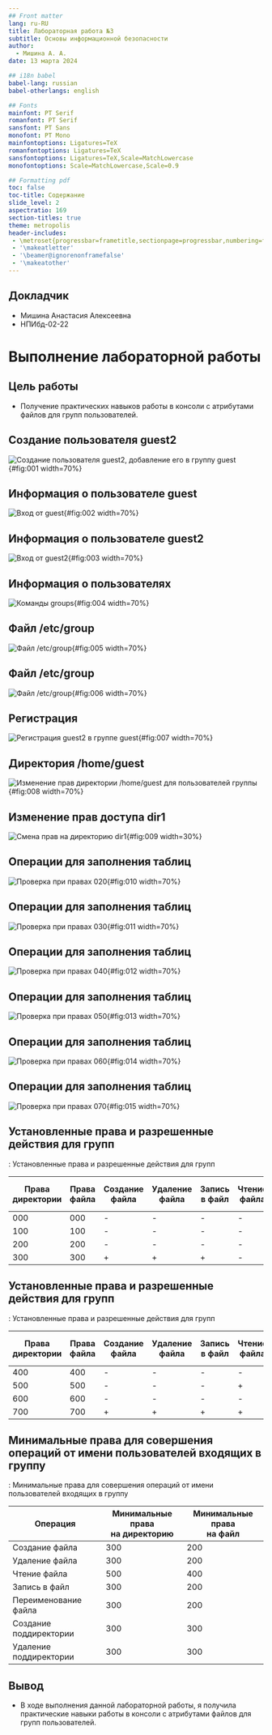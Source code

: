 ```yaml
---
## Front matter
lang: ru-RU
title: Лабораторная работа №3
subtitle: Основы информационной безопасности
author:
  - Мишина А. А.
date: 13 марта 2024

## i18n babel
babel-lang: russian
babel-otherlangs: english

## Fonts
mainfont: PT Serif
romanfont: PT Serif
sansfont: PT Sans
monofont: PT Mono
mainfontoptions: Ligatures=TeX
romanfontoptions: Ligatures=TeX
sansfontoptions: Ligatures=TeX,Scale=MatchLowercase
monofontoptions: Scale=MatchLowercase,Scale=0.9

## Formatting pdf
toc: false
toc-title: Содержание
slide_level: 2
aspectratio: 169
section-titles: true
theme: metropolis
header-includes:
 - \metroset{progressbar=frametitle,sectionpage=progressbar,numbering=fraction}
 - '\makeatletter'
 - '\beamer@ignorenonframefalse'
 - '\makeatother'
---
```


## Докладчик

- Мишина Анастасия Алексеевна
- НПИбд-02-22

# Выполнение лабораторной работы

## Цель работы

- Получение практических навыков работы в консоли с атрибутами файлов для групп пользователей.

## Создание пользователя guest2

![Создание пользователя guest2, добавление его в группу guest](image/1.png){#fig:001 width=70%}

## Информация о пользователе guest

![Вход от guest](image/2.png){#fig:002 width=70%}

## Информация о пользователе guest2

![Вход от guest2](image/3.png){#fig:003 width=70%}

## Информация о пользователях

![Команды groups](image/4.png){#fig:004 width=70%}

## Файл /etc/group

![Файл /etc/group](image/5.png){#fig:005 width=70%}

## Файл /etc/group

![Файл /etc/group](image/6.png){#fig:006 width=70%}
 

## Регистрация

![Регистрация guest2 в группе guest](image/7.png){#fig:007 width=70%}

## Директория /home/guest

![Изменение прав директории /home/guest для пользователей группы](image/8.png){#fig:008 width=70%}

## Изменение прав доступа dir1

![Смена прав на директорию dir1](image/9.png){#fig:009 width=30%}

## Операции для заполнения таблиц

![Проверка при правах 020](image/10.png){#fig:010 width=70%}

## Операции для заполнения таблиц

![Проверка при правах 030](image/11.png){#fig:011 width=70%}

## Операции для заполнения таблиц

![Проверка при правах 040](image/12.png){#fig:012 width=70%}

## Операции для заполнения таблиц

![Проверка при правах 050](image/13.png){#fig:013 width=70%}

## Операции для заполнения таблиц

![Проверка при правах 060](image/14.png){#fig:014 width=70%}

## Операции для заполнения таблиц

![Проверка при правах 070](image/15.png){#fig:015 width=70%}


## Установленные права и разрешенные действия для групп

: Установленные права и разрешенные действия для групп

| Права директории | Права файла | Создание файла | Удаление файла | Запись в файл | Чтение файла | Смена директории | Просмотр файлов и директории | Переименование файла | Смена атрибутов файла |
|------------------|-------------|----------------|----------------|---------------|--------------|------------------|------------------------------|----------------------|----------------------|
| 000 | 000 | - | - | - | - | - | - | - | - |
| 100 | 100 | - | - | - | - | + | - | - | + |
| 200 | 200 | - | - | - | - | - | - | - | - |
| 300 | 300 | + | + | + | - | + | - | + | + |

## Установленные права и разрешенные действия для групп

: Установленные права и разрешенные действия для групп

| Права директории | Права файла | Создание файла | Удаление файла | Запись в файл | Чтение файла | Смена директории | Просмотр файлов и директории | Переименование файла | Смена атрибутов файла |
|------------------|-------------|----------------|----------------|---------------|--------------|------------------|------------------------------|----------------------|----------------------|
| 400 | 400 | - | - | - | - | - | + | - | - |
| 500 | 500 | - | - | - | + | + | + | - | + |
| 600 | 600 | - | - | - | - | - | + | - | - |
| 700 | 700 | + | + | + | + | + | + | + | + |

## Минимальные права для совершения операций от имени пользователей входящих в группу

: Минимальные права для совершения операций от имени пользователей входящих в группу

| Операция | Минимальные права <br> на директорию | Минимальные права <br> на файл |
|----------|--------------------------------------|-----------------------------------|
| Создание файла | 300 | 200 |
| Удаление файла | 300 | 200 |
| Чтение файла | 500 | 400 |
| Запись в файл | 300 | 200 |
| Переименование файла | 300 | 200 |
| Создание поддиректории | 300 | 300 |
| Удаление поддиректории | 300 | 300 |

## Вывод

- В ходе выполнения данной лабораторной работы, я получила практические навыки работы в консоли с атрибутами файлов для групп пользователей.
